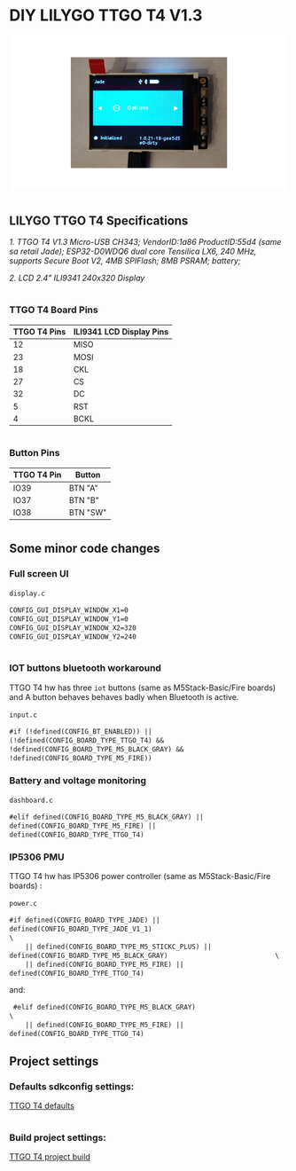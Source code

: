 # DIY LILYGO TTGO T4 V1.3


![](./img/T4_1.png)

#

## LILYGO TTGO T4 Specifications


*1. TTGO T4 V1.3 Micro-USB CH343; VendorID:1a86 ProductID:55d4 (same sa retail Jade);
ESP32-D0WDQ6 dual core Tensilica LX6, 240 MHz, supports Secure Boot V2, 4MB SPIFlash; 8MB PSRAM; battery;*

*2. LCD 2.4" ILI9341 240x320 Display*

#

### TTGO T4 Board Pins

| TTGO T4 Pins | ILI9341 LCD Display Pins |
| ------------------ | ----------------------- |
| 12 | MISO |
| 23 | MOSI |
| 18 | CKL |
| 27 | CS |
| 32 | DC |
| 5 | RST |
| 4 |  BCKL |

#

### Button Pins

| TTGO T4 Pin |  Button  |
| ----------- | --------- |
| IO39 | BTN "A" |
| IO37 | BTN "B" |
| IO38 | BTN "SW" |

#

## Some minor code changes

### Full screen UI

```display.c```

```
CONFIG_GUI_DISPLAY_WINDOW_X1=0
CONFIG_GUI_DISPLAY_WINDOW_Y1=0
CONFIG_GUI_DISPLAY_WINDOW_X2=320
CONFIG_GUI_DISPLAY_WINDOW_Y2=240 
```

#

### IOT buttons bluetooth workaround

TTGO T4 hw has three ```iot``` buttons (same as M5Stack-Basic/Fire boards) and A button behaves behaves badly when Bluetooth is active.

```input.c```

```
#if (!defined(CONFIG_BT_ENABLED)) || (!defined(CONFIG_BOARD_TYPE_TTGO_T4) && !defined(CONFIG_BOARD_TYPE_M5_BLACK_GRAY) && !defined(CONFIG_BOARD_TYPE_M5_FIRE))
```

###  Battery and voltage monitoring

```dashboard.c```

```
#elif defined(CONFIG_BOARD_TYPE_M5_BLACK_GRAY) || defined(CONFIG_BOARD_TYPE_M5_FIRE) || defined(CONFIG_BOARD_TYPE_TTGO_T4)
```

### IP5306 PMU

TTGO T4 hw has IP5306 power controller (same as M5Stack-Basic/Fire boards) :

```power.c```

```
#if defined(CONFIG_BOARD_TYPE_JADE) || defined(CONFIG_BOARD_TYPE_JADE_V1_1)                                            \
    || defined(CONFIG_BOARD_TYPE_M5_STICKC_PLUS) || defined(CONFIG_BOARD_TYPE_M5_BLACK_GRAY)                           \
    || defined(CONFIG_BOARD_TYPE_M5_FIRE) || defined(CONFIG_BOARD_TYPE_TTGO_T4)
```

and:

```
 #elif defined(CONFIG_BOARD_TYPE_M5_BLACK_GRAY)                                                                         \
    || defined(CONFIG_BOARD_TYPE_M5_FIRE) || defined(CONFIG_BOARD_TYPE_TTGO_T4)
```

## Project settings
### Defaults sdkconfig settings:
[TTGO T4 defaults](./sdkconfig_lilygo_ttgo_t4.defaults)

#

### Build project settings:
[TTGO T4 project build](./dysplay_ttgo_t4_Kconfig.projbuild)

